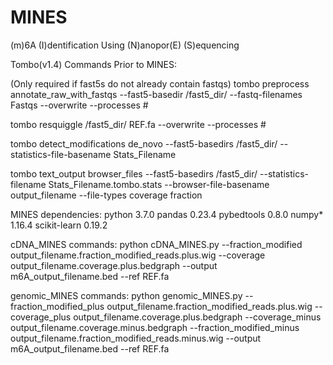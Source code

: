 # MINES
(m)6A (I)dentification Using (N)anopor(E) (S)equencing



Tombo(v1.4) Commands Prior to MINES:

(Only required if fast5s do not already contain fastqs)
tombo preprocess annotate_raw_with_fastqs --fast5-basedir /fast5_dir/ --fastq-filenames Fastqs --overwrite --processes #

tombo resquiggle /fast5_dir/ REF.fa --overwrite --processes #

tombo detect_modifications de_novo --fast5-basedirs /fast5_dir/ --statistics-file-basename Stats_Filename

tombo text_output browser_files --fast5-basedirs /fast5_dir/ --statistics-filename Stats_Filename.tombo.stats --browser-file-basename output_filename --file-types coverage fraction

MINES dependencies:
python                    3.7.0
pandas                    0.23.4
pybedtools                0.8.0
numpy*                     1.16.4
scikit-learn              0.19.2



cDNA_MINES commands:
python cDNA_MINES.py --fraction_modified output_filename.fraction_modified_reads.plus.wig --coverage output_filename.coverage.plus.bedgraph --output m6A_output_filename.bed --ref REF.fa

genomic_MINES commands:
python genomic_MINES.py --fraction_modified_plus output_filename.fraction_modified_reads.plus.wig --coverage_plus output_filename.coverage.plus.bedgraph --coverage_minus output_filename.coverage.minus.bedgraph --fraction_modified_minus output_filename.fraction_modified_reads.minus.wig --output m6A_output_filename.bed --ref REF.fa
